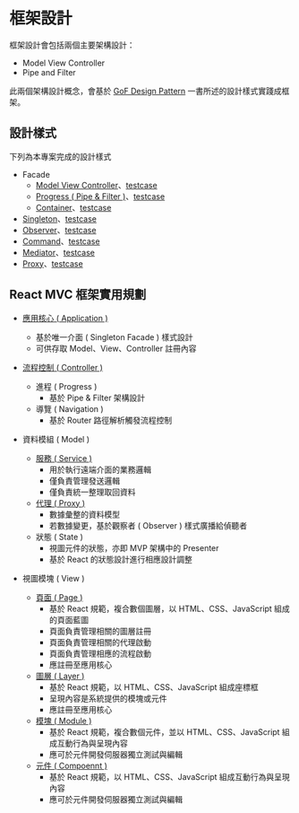 # 框架設計

框架設計會包括兩個主要架構設計：

+ Model View Controller
+ Pipe and Filter

此兩個架構設計概念，會基於 [GoF Design Pattern](https://en.wikipedia.org/wiki/Design_Patterns) 一書所述的設計樣式實踐成框架。

## 設計樣式

下列為本專案完成的設計樣式

+ Facade
    - [Model View Controller](../src/framework/pattern/facade/mvc)、[testcase](../test/framework/pattern/facade-mvc.spec.ts)
    - [Progress ( Pipe & Filter )](../src/framework/pattern/facade/progress)、[testcase](../test/framework/pattern/facade-progress.spec.ts)
    - [Container](../src/framework/pattern/facade/container)、[testcase](../test/framework/pattern/facade-container.spec.ts)
+ [Singleton](../src/framework/pattern/facade/singleton)、[testcase](../test/framework/pattern/singleton.spec.ts)
+ [Observer](../src/framework/pattern/facade/observer)、[testcase](../test/framework/pattern/observer.spec.ts)
+ [Command](../src/framework/pattern/facade/command)、[testcase](../test/framework/pattern/command.spec.ts)
+ [Mediator](../src/framework/pattern/facade/mediator)、[testcase](../test/framework/pattern/mediator.spec.ts)
+ [Proxy](../src/framework/pattern/facade/proxy)、[testcase](../test/framework/pattern/proxy.spec.ts)

## React MVC 框架實用規劃

+ [應用核心 ( Application )](../src/)
    - 基於唯一介面 ( Singleton Facade ) 樣式設計
    - 可供存取 Model、View、Controller 註冊內容

+ [流程控制 ( Controller )](../src/cont)
    - 進程 ( Progress )
        + 基於 Pipe & Filter 架構設計
    - 導覽 ( Navigation )
        + 基於 Router 路徑解析觸發流程控制

+ 資料模組 ( Model )
    - [服務 ( Service )](../src/model/service)
        + 用於執行遠端介面的業務邏輯
        + 僅負責管理發送邏輯
        + 僅負責統一整理取回資料
    - [代理 ( Proxy )](../src/model/proxy)
        + 數據彙整的資料模型
        + 若數據變更，基於觀察者 ( Observer ) 樣式廣播給偵聽者
    - 狀態 ( State )
        + 視圖元件的狀態，亦即 MVP 架構中的 Presenter
        + 基於 React 的狀態設計進行相應設計調整

+ 視圖模塊 ( View )
    - [頁面 ( Page )](../src/view/page)
        + 基於 React 規範，複合數個圖層，以 HTML、CSS、JavaScript 組成的頁面藍圖
        + 頁面負責管理相關的圖層註冊
        + 頁面負責管理相關的代理啟動
        + 頁面負責管理相應的流程啟動
        + 應註冊至應用核心
    - [圖層 ( Layer )](../src/view/layer)
        + 基於 React 規範，以 HTML、CSS、JavaScript 組成座標框
        + 呈現內容是系統提供的模塊或元件
        + 應註冊至應用核心
    - [模塊 ( Module )](../src/view/module)
        + 基於 React 規範，複合數個元件，並以 HTML、CSS、JavaScript 組成互動行為與呈現內容
        + 應可於元件開發伺服器獨立測試與編輯
    - [元件 ( Compoennt )](../src/view/component)
        + 基於 React 規範，以 HTML、CSS、JavaScript 組成互動行為與呈現內容
        + 應可於元件開發伺服器獨立測試與編輯
